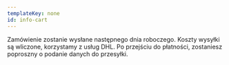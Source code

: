 ```yaml
---
templateKey: none
id: info-cart
---
```

Zamówienie zostanie wysłane następnego dnia roboczego. Koszty wysyłki są wliczone, korzystamy z usług DHL. Po przejściu do płatności, zostaniesz poproszny o podanie danych do przesyłki.